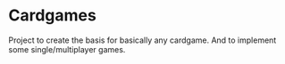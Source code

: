 # Cardgames
Project to create the basis for basically any cardgame. And to implement some single/multiplayer games.
